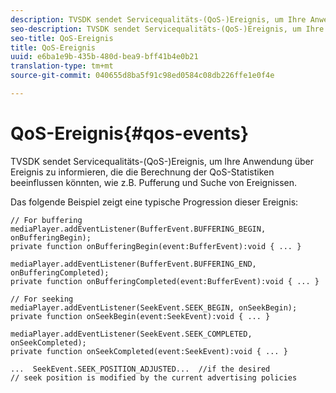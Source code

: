 ```yaml
---
description: TVSDK sendet Servicequalitäts-(QoS-)Ereignis, um Ihre Anwendung über Ereignis zu informieren, die die Berechnung der QoS-Statistiken beeinflussen könnten, wie z.B. Pufferung und Suche von Ereignissen.
seo-description: TVSDK sendet Servicequalitäts-(QoS-)Ereignis, um Ihre Anwendung über Ereignis zu informieren, die die Berechnung der QoS-Statistiken beeinflussen könnten, wie z.B. Pufferung und Suche von Ereignissen.
seo-title: QoS-Ereignis
title: QoS-Ereignis
uuid: e6ba1e9b-435b-480d-bea9-bff41b4e0b21
translation-type: tm+mt
source-git-commit: 040655d8ba5f91c98ed0584c08db226ffe1e0f4e

---
```



# QoS-Ereignis{#qos-events}

TVSDK sendet Servicequalitäts-(QoS-)Ereignis, um Ihre Anwendung über Ereignis zu informieren, die die Berechnung der QoS-Statistiken beeinflussen könnten, wie z.B. Pufferung und Suche von Ereignissen.

Das folgende Beispiel zeigt eine typische Progression dieser Ereignis:

```
// For buffering 
mediaPlayer.addEventListener(BufferEvent.BUFFERING_BEGIN, onBufferingBegin); 
private function onBufferingBegin(event:BufferEvent):void { ... } 
 
mediaPlayer.addEventListener(BufferEvent.BUFFERING_END, onBufferingCompleted); 
private function onBufferingCompleted(event:BufferEvent):void { ... } 
 
// For seeking 
mediaPlayer.addEventListener(SeekEvent.SEEK_BEGIN, onSeekBegin); 
private function onSeekBegin(event:SeekEvent):void { ... } 
 
mediaPlayer.addEventListener(SeekEvent.SEEK_COMPLETED, onSeekCompleted); 
private function onSeekCompleted(event:SeekEvent):void { ... } 
 
...  SeekEvent.SEEK_POSITION_ADJUSTED...  //if the desired 
// seek position is modified by the current advertising policies 
```

